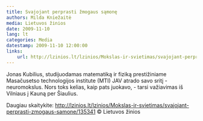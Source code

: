 ```yaml
---
title: Svajojant perprasti žmogaus sąmonę
authors: Milda Kniežaitė
media: Lietuvos žinios
date: 2009-11-10
lang: lt
categories: Media
datestamp: 2009-11-10 12:00:00
links:
    url: http://lzinios.lt/lzinios/Mokslas-ir-svietimas/svajojant-perprasti-zmogaus-samone/135341
---
```


Jonas Kubilius, studijuodamas matematiką ir fiziką prestižiniame Masačusetso technologijos institute (MTI) JAV atrado savo sritį - neuromokslus. Nors toks kelias, kaip pats juokavo, - tarsi važiavimas iš Vilniaus į Kauną per Šiaulius.

Daugiau skaitykite: http://lzinios.lt/lzinios/Mokslas-ir-svietimas/svajojant-perprasti-zmogaus-samone/135341
© Lietuvos žinios
